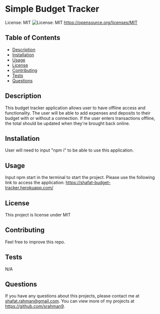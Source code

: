 # Simple Budget Tracker
    
  License: MIT ![License: MIT](https://img.shields.io/badge/License-MIT-yellow.svg)
  https://opensource.org/licenses/MIT


  
  ## Table of Contents
  - [Description](#description)
  - [Installation](#installation)
  - [Usage](#usage)
  - [License](#license)
  - [Contributing](#contributing)
  - [Tests](#tests)
  - [Questions](#questions)
  
  ## Description 
  This budget tracker application allows user to have offline access and functionality. The user will be able to add expenses and deposits to their budget with or without a connection. If the user enters transactions offline, the total should be updated when they're brought back online.

  ## Installation 
  User will need to input "npm i" to be able to use this application.
  
  ## Usage 
  Input npm start in the terminal to start the project. Please use the following link to access the application: https://shafat-budget-tracker.herokuapp.com/
  
  ## License 
  This project is license under MIT
  
  ## Contributing 
  Feel free to improve this repo.
  
  ## Tests
  N/A
  
  ## Questions
  If you have any questions about this projects, please contact me at shafat.rahman@gmail.com. You can view more of my projects at https://github.com/srahman9.
